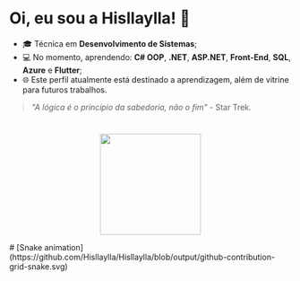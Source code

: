 # Oi, eu sou a Hisllaylla!  🖖
* 🎓 Técnica em **Desenvolvimento de Sistemas**;
* 💻 No momento, aprendendo: **C# OOP**, **.NET**, **ASP.NET**, **Front-End**, **SQL**, **Azure** e **Flutter**;
* 🌐 Este perfil atualmente está destinado a aprendizagem, além de vitrine para futuros trabalhos.
>_"A lógica é o princípio da sabedoria, não o fim"_ - Star Trek.
#
<div>
  <p align="center">
    <a heref="https://github.com/Hisllaylla">
    <img height="180em" src="https://github-readme-stats.vercel.app/api?username=Hisllaylla&show_icons=true&theme=jolly&include_all_commits=true&count_private=true"/>
  </p>
</div>  
#
[Snake animation](https://github.com/Hisllaylla/Hisllaylla/blob/output/github-contribution-grid-snake.svg)
